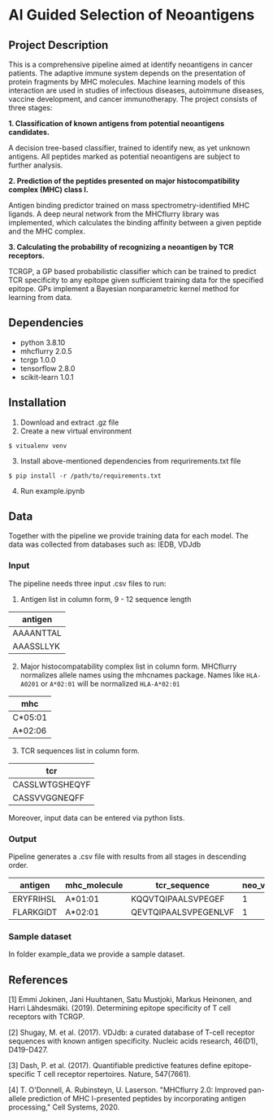 # AI Guided Selection of Neoantigens
## Project Description
This is a comprehensive pipeline aimed at identify neoantigens in cancer patients. The adaptive immune system depends on the presentation of protein fragments by MHC molecules. Machine learning models of this interaction are used in studies of infectious diseases, autoimmune diseases, vaccine development, and cancer immunotherapy. The project consists of three stages: 

**1. Classification of known antigens from potential neoantigens candidates.**

A decision tree-based classifier, trained to identify new, as yet unknown antigens. All peptides marked as potential neoantigens are subject to further analysis.


**2. Prediction of the peptides presented on major histocompatibility complex (MHC) class I.**

Antigen binding predictor trained on mass spectrometry-identified MHC ligands. A deep neural network from the MHCflurry library was implemented, which calculates the binding affinity between a given peptide and the MHC complex.

**3. Calculating the probability of recognizing a neoantigen by TCR receptors.**

TCRGP, a GP based probabilistic classifier which can be trained to predict TCR specificity to any epitope given sufficient training data for the specified epitope. GPs implement a Bayesian nonparametric kernel method for learning from data.


## Dependencies
* python 3.8.10
* mhcflurry 2.0.5
* tcrgp 1.0.0
* tensorflow 2.8.0
* scikit-learn 1.0.1

## Installation 
1. Download and extract .gz file
2. Create a new virtual environment

`$ vitualenv venv`

3. Install above-mentioned dependencies from requrirements.txt file

 `$ pip install -r /path/to/requirements.txt`

4. Run example.ipynb

## Data
Together with the pipeline we provide training data for each model. The data was collected from databases such as: IEDB, VDJdb

### Input
The pipeline needs three input .csv files to run:

1. Antigen list in column form,  9 - 12 sequence length

| antigen     | 
| ----------- | 
| AAAANTTAL   | 
| AAASSLLYK   | 

2. Major histocompatability complex list in column form. MHCflurry normalizes allele names using the mhcnames package. Names like `HLA-A0201` or `A*02:01` will be normalized `HLA-A*02:01`

| mhc    | 
| ----------- | 
| C*05:01   | 
| A*02:06   | 

3. TCR sequences list in column form. 

| tcr    | 
| ----------- | 
| CASSLWTGSHEQYF |
| CASSVVGGNEQFF |

Moreover, input data can be entered via python lists.

### Output
Pipeline generates a .csv file with results from all stages in descending order. 

|antigen|mhc_molecule|tcr_sequence|neo_vs_anti|mhc_presentation_score|tcr_probability|
|-------|------------|------------|-----------|----------------------|---------------|
|ERYFRIHSL|A*01:01|KQQVTQIPAALSVPEGEF|1|0.9846125|0.9123411|
|FLARKGIDT|A*02:01|QEVTQIPAALSVPEGENLVF|1|0.8462521|0.8241231|

### Sample dataset
In folder example_data we provide a sample dataset.

## References

[1] Emmi Jokinen, Jani Huuhtanen, Satu Mustjoki, Markus Heinonen, and Harri Lähdesmäki. (2019). Determining epitope specificity of T cell receptors with TCRGP.

[2] Shugay, M. et al. (2017). VDJdb: a curated database of T-cell receptor sequences with known antigen specificity. Nucleic acids research, 46(D1), D419-D427.

[3] Dash, P. et al. (2017). Quantifiable predictive features define epitope-specific T cell receptor repertoires. Nature, 547(7661).

[4] T. O'Donnell, A. Rubinsteyn, U. Laserson. "MHCflurry 2.0: Improved pan-allele prediction of MHC I-presented peptides by incorporating antigen processing," Cell Systems, 2020. 